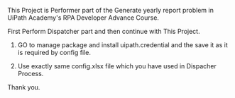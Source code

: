 
This Project is Performer part of the Generate yearly report problem in UiPath Academy's RPA Developer Advance Course.

First Perform Dispatcher part and then continue with This Project.

1) GO to manage package and install uipath.credential and the save it as it is required by config file.

2) Use exactly same config.xlsx file which you have used in Dispacher Process. 


Thank you.